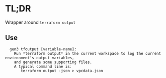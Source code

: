 # TL;DR

Wrapper around `terraform output`

## Use

```
  gen3 tfoutput [variable-name]:
    Run *terraform output* in the current workspace to log the current environment's output variables,
    and generate some supporting files.  
    A typical command line is:
       terraform output -json > vpcdata.json
```
